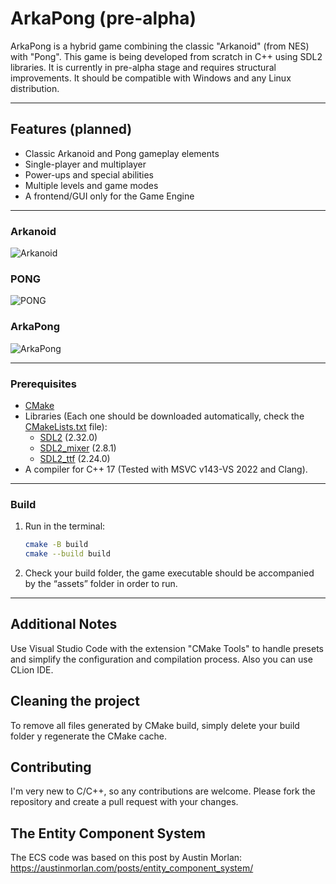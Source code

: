 # ArkaPong (pre-alpha)

ArkaPong is a hybrid game combining the classic "Arkanoid" (from NES) with "Pong". This game is being developed from scratch in C++ using SDL2 libraries. It is currently in pre-alpha stage and requires structural improvements. It should be compatible with Windows and any Linux distribution.

---

## Features (planned)

- Classic Arkanoid and Pong gameplay elements
- Single-player and multiplayer
- Power-ups and special abilities
- Multiple levels and game modes
- A frontend/GUI only for the Game Engine

---

### Arkanoid

![Arkanoid](https://images.squarespace-cdn.com/content/v1/5e004a01af59914152deea6d/1604237320287-Q5RPEEJ8B77OTM4OSGXV/Brick+Breaker.gif)

### PONG

![PONG](https://www.retrogames.cz/games/530/Pong-gameplay.gif)

### ArkaPong

![ArkaPong](https://github.com/user-attachments/assets/538974f9-4e3c-4382-9c7e-d15dc1607d17)

---

### Prerequisites
- [CMake](https://cmake.org/download/)
- Libraries (Each one should be downloaded automatically, check the <a href="CMakeLists.txt">CMakeLists.txt</a> file):
  - [SDL2](https://github.com/libsdl-org/SDL) (2.32.0)
  - [SDL2_mixer](https://github.com/libsdl-org/SDL_mixer) (2.8.1)
  - [SDL2_ttf](https://github.com/libsdl-org/SDL_ttf) (2.24.0)
- A compiler for C++ 17 (Tested with MSVC v143-VS 2022 and Clang).

---

### Build

1. Run in the terminal:
   ``` sh
   cmake -B build
   cmake --build build
   ```

2. Check your build folder, the game executable should be accompanied by the “assets” folder in order to run.

---

## Additional Notes
Use Visual Studio Code with the extension "CMake Tools" to handle presets and simplify the configuration and compilation process. Also you can use CLion IDE.

## Cleaning the project
To remove all files generated by CMake build, simply delete your build folder y regenerate the CMake cache.

## Contributing
I'm very new to C/C++, so any contributions are welcome. Please fork the repository and create a pull request with your changes.

## The Entity Component System
The ECS code was based on this post by Austin Morlan:
https://austinmorlan.com/posts/entity_component_system/
